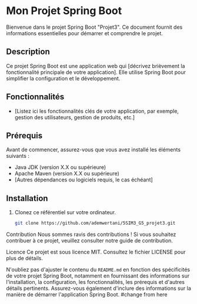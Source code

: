# Mon Projet Spring Boot

Bienvenue dans le projet Spring Boot "Projet3". Ce document fournit des informations essentielles pour démarrer et comprendre le projet.

## Description

Ce projet Spring Boot est une application web qui [décrivez brièvement la fonctionnalité principale de votre application]. Elle utilise Spring Boot pour simplifier la configuration et le développement.

## Fonctionnalités

- [Listez ici les fonctionnalités clés de votre application, par exemple, gestion des utilisateurs, gestion de produits, etc.]

## Prérequis

Avant de commencer, assurez-vous que vous avez installé les éléments suivants :

- Java JDK (version X.X ou supérieure)
- Apache Maven (version X.X ou supérieure)
- [Autres dépendances ou logiciels requis, le cas échéant]

## Installation

1. Clonez ce référentiel sur votre ordinateur.

   ```bash
   git clone https://github.com/ademwertani/5SIM3_G5_projet3.git
   ```

Contribution
Nous sommes ravis des contributions ! Si vous souhaitez contribuer à ce projet, veuillez consulter notre guide de contribution.

Licence
Ce projet est sous licence MIT. Consultez le fichier LICENSE pour plus de détails.

N'oubliez pas d'ajuster le contenu du `README.md` en fonction des spécificités de votre projet Spring Boot, notamment en fournissant des informations sur l'installation, la configuration, les fonctionnalités, les prérequis et d'autres détails pertinents. Assurez-vous également d'inclure des informations sur la manière de démarrer l'application Spring Boot.
#change from here
